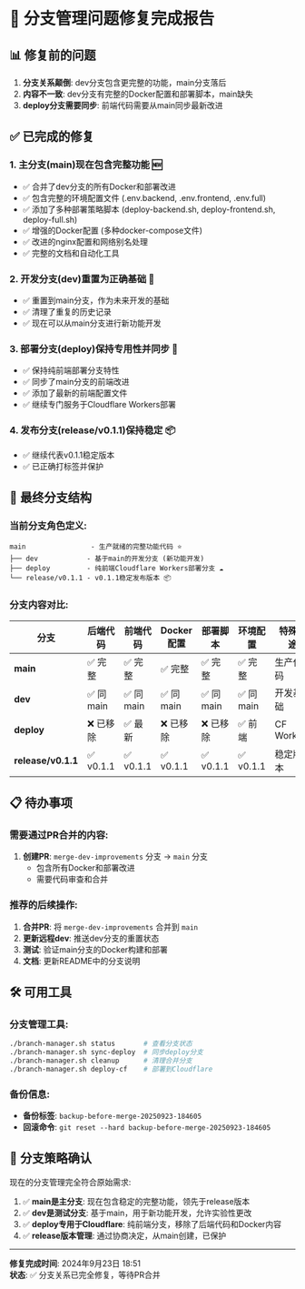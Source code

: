 # 🎉 分支管理问题修复完成报告

## 📊 修复前的问题
1. **分支关系颠倒**: dev分支包含更完整的功能，main分支落后
2. **内容不一致**: dev分支有完整的Docker配置和部署脚本，main缺失
3. **deploy分支需要同步**: 前端代码需要从main同步最新改进

## ✅ 已完成的修复

### 1. **主分支(main)现在包含完整功能** 🆕
- ✅ 合并了dev分支的所有Docker和部署改进
- ✅ 包含完整的环境配置文件 (.env.backend, .env.frontend, .env.full)
- ✅ 添加了多种部署策略脚本 (deploy-backend.sh, deploy-frontend.sh, deploy-full.sh)
- ✅ 增强的Docker配置 (多种docker-compose文件)
- ✅ 改进的nginx配置和网络别名处理
- ✅ 完整的文档和自动化工具

### 2. **开发分支(dev)重置为正确基础** 🔄
- ✅ 重置到main分支，作为未来开发的基础
- ✅ 清理了重复的历史记录
- ✅ 现在可以从main分支进行新功能开发

### 3. **部署分支(deploy)保持专用性并同步** 🚀
- ✅ 保持纯前端部署分支特性
- ✅ 同步了main分支的前端改进
- ✅ 添加了最新的前端配置文件
- ✅ 继续专门服务于Cloudflare Workers部署

### 4. **发布分支(release/v0.1.1)保持稳定** 📦
- ✅ 继续代表v0.1.1稳定版本
- ✅ 已正确打标签并保护

## 🌿 最终分支结构

### 当前分支角色定义:
```
main                - 生产就绪的完整功能代码 ⭐
├── dev            - 基于main的开发分支 (新功能开发)
├── deploy         - 纯前端Cloudflare Workers部署分支 ☁️
└── release/v0.1.1 - v0.1.1稳定发布版本 📦
```

### 分支内容对比:
| 分支 | 后端代码 | 前端代码 | Docker配置 | 部署脚本 | 环境配置 | 特殊用途 |
|------|----------|----------|------------|----------|----------|----------|
| **main** | ✅ 完整 | ✅ 完整 | ✅ 完整 | ✅ 完整 | ✅ 完整 | 生产代码 |
| **dev** | ✅ 同main | ✅ 同main | ✅ 同main | ✅ 同main | ✅ 同main | 开发基础 |
| **deploy** | ❌ 已移除 | ✅ 最新 | ❌ 已移除 | ❌ 已移除 | ✅ 前端 | CF Workers |
| **release/v0.1.1** | ✅ v0.1.1 | ✅ v0.1.1 | ✅ v0.1.1 | ✅ v0.1.1 | ✅ v0.1.1 | 稳定版本 |

## 📋 待办事项

### 需要通过PR合并的内容:
1. **创建PR**: `merge-dev-improvements` 分支 → `main` 分支
   - 包含所有Docker和部署改进
   - 需要代码审查和合并

### 推荐的后续操作:
1. **合并PR**: 将 `merge-dev-improvements` 合并到 `main`
2. **更新远程dev**: 推送dev分支的重置状态
3. **测试**: 验证main分支的Docker构建和部署
4. **文档**: 更新README中的分支说明

## 🛠️ 可用工具

### 分支管理工具:
```bash
./branch-manager.sh status       # 查看分支状态
./branch-manager.sh sync-deploy  # 同步deploy分支
./branch-manager.sh cleanup      # 清理合并分支
./branch-manager.sh deploy-cf    # 部署到Cloudflare
```

### 备份信息:
- **备份标签**: `backup-before-merge-20250923-184605`
- **回滚命令**: `git reset --hard backup-before-merge-20250923-184605`

## 🎯 分支策略确认

现在的分支管理完全符合原始需求:

1. ✅ **main是主分支**: 现在包含稳定的完整功能，领先于release版本
2. ✅ **dev是测试分支**: 基于main，用于新功能开发，允许实验性更改
3. ✅ **deploy专用于Cloudflare**: 纯前端分支，移除了后端代码和Docker内容  
4. ✅ **release版本管理**: 通过协商决定，从main创建，已保护

---

**修复完成时间**: 2024年9月23日 18:51  
**状态**: ✅ 分支关系已完全修复，等待PR合并